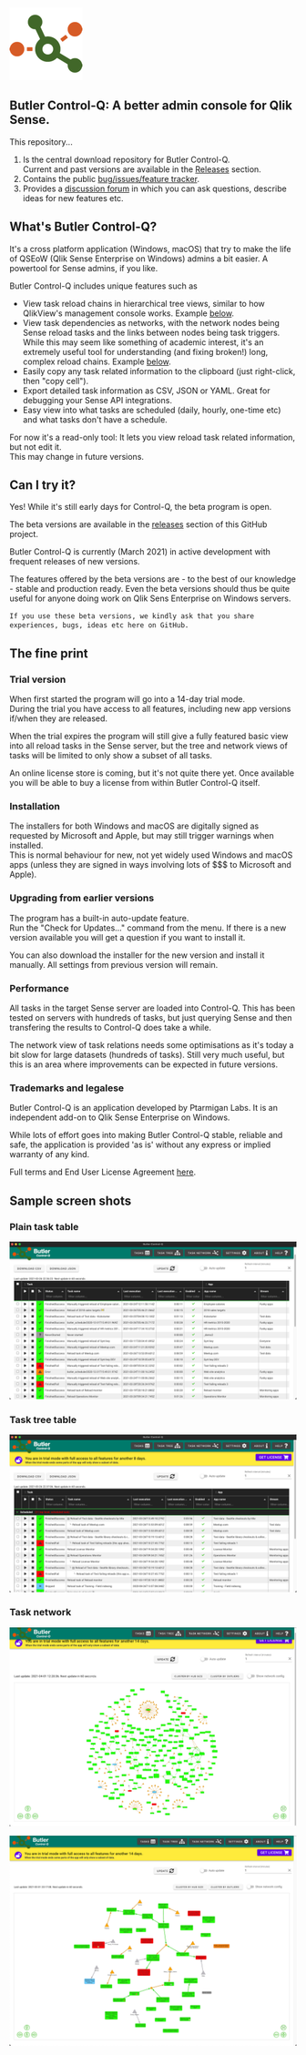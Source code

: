 ![butler-control-q-logo](./img/icon_128x128.png "Butler Control-Q logo")

## Butler Control-Q: A better admin console for Qlik Sense.

This repository...

1. Is the central download repository for Butler Control-Q.  
   Current and past versions are available in the [Releases](https://github.com/ptarmiganlabs/butler-control-q-public/releases) section.
2. Contains the public [bug/issues/feature tracker](https://github.com/ptarmiganlabs/butler-control-q-public/issues).
3. Provides a [discussion forum](https://github.com/ptarmiganlabs/butler-control-q-public/discussions) in which you can ask questions, describe ideas for new features etc.

## What's Butler Control-Q?

It's a cross platform application (Windows, macOS) that try to make the life of QSEoW (Qlik Sense Enterprise on Windows) admins a bit easier. 
A powertool for Sense admins, if you like.  

Butler Control-Q includes unique features such as

- View task reload chains in hierarchical tree views, similar to how QlikView's management console works. Example [below](#task-tree-table).
- View task dependencies as networks, with the network nodes being Sense reload tasks and the links between nodes being task triggers. While this may seem like something of academic interest, it's an extremely useful tool for understanding (and fixing broken!) long, complex reload chains. Example [below](#task-network).
- Easily copy any task related information to the clipboard (just right-click, then "copy cell").
- Export detailed task information as CSV, JSON or YAML. Great for debugging your Sense API integrations.
- Easy view into what tasks are scheduled (daily, hourly, one-time etc) and what tasks don't have a schedule.

For now it's a read-only tool: It lets you view reload task related information, but not edit it.  
This may change in future versions.

## Can I try it?

Yes! While it's still early days for Control-Q, the beta program is open.

The beta versions are available in the [releases](https://github.com/ptarmiganlabs/butler-control-q-public/releases) section of this GitHub project.  

Butler Control-Q is currently (March 2021) in active development with frequent releases of new versions.  

The features offered by the beta versions are - to the best of our knowledge - stable and production ready. Even the beta versions should thus be quite useful for anyone doing work on Qlik Sens Enterprise on Windows servers.  

    If you use these beta versions, we kindly ask that you share experiences, bugs, ideas etc here on GitHub.

## The fine print

### Trial version

When first started the program will go into a 14-day trial mode.  
During the trial you have access to all features, including new app versions if/when they are released.

When the trial expires the program will still give a fully featured basic view into all reload tasks in the Sense server, but the tree and network views of tasks will be limited to only show a subset of all tasks.

An online license store is coming, but it's not quite there yet.
Once available you will be able to buy a license from within Butler Control-Q itself.

### Installation

The installers for both Windows and macOS are digitally signed as requested by Microsoft and Apple, but may still trigger warnings when installed.  
This is normal behaviour for new, not yet widely used Windows and macOS apps (unless they are signed in ways involving lots of $$$ to Microsoft and Apple).

### Upgrading from earlier versions

The program has a built-in auto-update feature.  
Run the "Check for Updates..." command from the menu. If there is a new version available you will get a question if you want to install it.

You can also download the installer for the new version and install it manually. All settings from previous version will remain.

### Performance

All tasks in the target Sense server are loaded into Control-Q. This has been tested on servers with hundreds of tasks, but just querying Sense and then transfering the results to Control-Q does take a while.

The network view of task relations needs some optimisations as it's today a bit slow for large datasets (hundreds of tasks). Still very much useful, but this is an area where improvements can be expected in future versions.

### Trademarks and legalese

Butler Control-Q is an application developed by Ptarmigan Labs. It is an independent add-on to Qlik Sense Enterprise on Windows.

While lots of effort goes into making Butler Control-Q stable, reliable and safe, the application is provided 'as is' without any express or implied warranty of any kind.

Full terms and End User License Agreement [here]().

## Sample screen shots

### Plain task table

![butler-control-q-plain-task-table](./img/butler-control-q-plain-task-table.png "Butler Control-Q plain task table")

### Task tree table

![butler-control-q-tree-task-table](./img/butler-control-q-tree-task-table.png "Butler Control-Q tree task table")

### Task network

![butler-control-q-task-network](./img/butler-control-q-task-network-2.png "Butler Control-Q task network")

![butler-control-q-task-network](./img/butler-control-q-task-network-1.png "Butler Control-Q task network")
